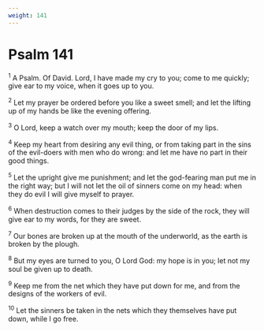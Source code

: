 ```yaml
---
weight: 141
---
```


# Psalm 141

<sup>1</sup> A Psalm. Of David. Lord, I have made my cry to you; come to me quickly; give ear to my voice, when it goes up to you. 

<sup>2</sup> Let my prayer be ordered before you like a sweet smell; and let the lifting up of my hands be like the evening offering. 

<sup>3</sup> O Lord, keep a watch over my mouth; keep the door of my lips. 

<sup>4</sup> Keep my heart from desiring any evil thing, or from taking part in the sins of the evil-doers with men who do wrong: and let me have no part in their good things. 

<sup>5</sup> Let the upright give me punishment; and let the god-fearing man put me in the right way; but I will not let the oil of sinners come on my head: when they do evil I will give myself to prayer. 

<sup>6</sup> When destruction comes to their judges by the side of the rock, they will give ear to my words, for they are sweet. 

<sup>7</sup> Our bones are broken up at the mouth of the underworld, as the earth is broken by the plough. 

<sup>8</sup> But my eyes are turned to you, O Lord God: my hope is in you; let not my soul be given up to death. 

<sup>9</sup> Keep me from the net which they have put down for me, and from the designs of the workers of evil. 

<sup>10</sup> Let the sinners be taken in the nets which they themselves have put down, while I go free. 


